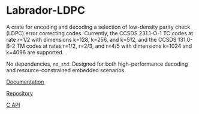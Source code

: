 # Labrador-LDPC

A crate for encoding and decoding a selection of low-density parity check
(LDPC) error correcting codes. Currently, the CCSDS 231.1-O-1 TC codes at rate
r=1/2 with dimensions k=128, k=256, and k=512, and the CCSDS 131.0-B-2 TM codes
at rates r=1/2, r=2/3, and r=4/5 with dimensions k=1024 and k=4096 are
supported.

No dependencies, `no_std`. Designed for both high-performance decoding and
resource-constrained embedded scenarios.

[Documentation](https://docs.rs/labrador-ldpc)

[Repository](https://github.com/adamgreig/labrador-ldpc)

[C API](https://github.com/adamgreig/labrador-ldpc/tree/master/capi)
